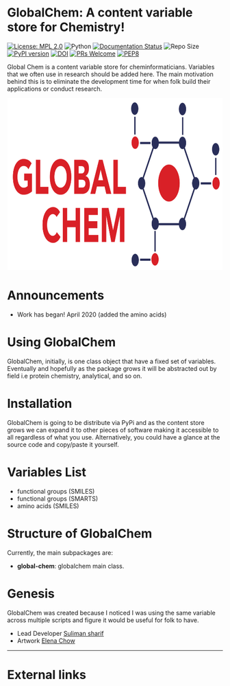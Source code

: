 GlobalChem: A content variable store for Chemistry!
===================================================

[![License: MPL 2.0](https://img.shields.io/badge/License-MPL%202.0-brightgreen.svg)](https://opensource.org/licenses/MPL-2.0)
![Python](https://img.shields.io/badge/python-3.6-blue.svg)
[![Documentation Status](https://readthedocs.org/projects/globalchem/badge/?version=latest)](https://globalchem.readthedocs.io/en/latest/?badge=latest)
![Repo Size](https://img.shields.io/github/repo-size/Sulstice/global-chem)
[![PyPI version](https://badge.fury.io/py/global-chem.svg)](https://badge.fury.io/py/global-chem)
[![DOI](https://zenodo.org/badge/259046250.svg)](https://zenodo.org/badge/latestdoi/259046250)
[![PRs Welcome](https://img.shields.io/badge/PRs-welcome-brightgreen.svg?style=flat-square)](http://makeapullrequest.com)
[![PEP8](https://img.shields.io/badge/code%20style-pep8-orange.svg)](https://www.python.org/dev/peps/pep-0008/)



Global Chem is a content variable store for cheminformaticians. Variables that we often use in research should be added here. 
The main motivation behind this is to eliminate the development time for when folk build their applications or conduct 
research.

<p align="center">
  <img width="800" height="400" src="images/globalchemlogo.png">
</p>

Announcements
=============

-   Work has began! April 2020 (added the amino acids)

Using GlobalChem
=====================

GlobalChem, initially, is one class object that have a fixed set of variables. Eventually and hopefully as the package 
grows it will be abstracted out by field i.e protein chemistry, analytical, and so on. 

Installation 
============

GlobalChem is going to be distribute via PyPi and as the content store grows we can expand it to other pieces of software
making it accessible to all regardless of what you use. Alternatively, you could have a glance at the source code and copy/paste
it yourself.

Variables List
==============
- functional groups (SMILES)
- functional groups (SMARTS)
- amino acids (SMILES)

Structure of GlobalChem
=======================

Currently, the main subpackages are:

- **global-chem**: globalchem main class. 


Genesis
=======

GlobalChem was created because I noticed I was using the same variable across multiple scripts and figure it would be useful
for folk to have.

- Lead Developer [Suliman sharif](http://sulstice.github.io/)
- Artwork [Elena Chow](http://www.chowelena.com/)

* * * * *

External links
==============


